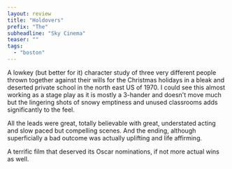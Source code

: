 ```yaml
---
layout: review
title: "Holdovers"
prefix: "The"
subheadline: "Sky Cinema"
teaser: ""
tags:
  - "boston"
---
```


A lowkey (but better for it) character study of three very different people thrown together against
their wills for the Christmas holidays in a bleak and deserted private school in the north east
US of 1970. I could see this almost working as a stage play as it is mostly a 3-hander and doesn't
move much but the lingering shots of snowy emptiness and unused classrooms adds significantly to the
feel.

All the leads were great, totally believable with great, understated acting and slow paced but
compelling scenes. And the ending, although superficially a bad outcome was actually uplifting
and life affirming.

A terrific film that deserved its Oscar nominations, if not more actual wins as well.
